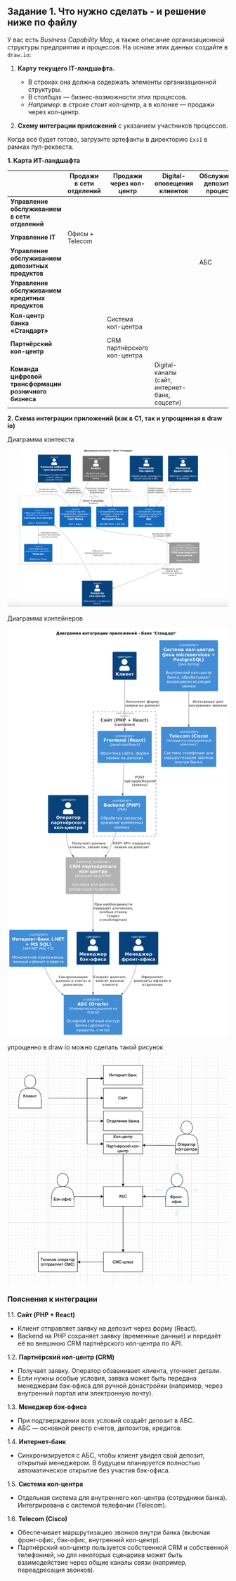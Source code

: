 ## Задание 1. Что нужно сделать - и решение ниже по файлу

У вас есть *Business Capability Map*, а также описание организационной структуры предприятия и процессов. На основе этих данных создайте в `draw.io`:

1. **Карту текущего IT-ландшафта.**
    - В строках она должна содержать элементы организационной структуры.
    - В столбцах — бизнес-возможности этих процессов.
    - *Например:* в строке стоит кол-центр, а в колонке — продажи через кол-центр.

2. **Схему интеграции приложений** с указанием участников процессов.

Когда всё будет готово, загрузите артефакты в директорию `Exs1` в рамках пул-реквеста.

**1. Карта ИТ-ландшафта**

|                                        | Продажи в сети отделений | Продажи через кол-центр | Digital-оповещения клиентов | Обслуживание депозитных процессов | Обслуживание кредитных процессов | Управление договорами |
|----------------------------------------|---------------------------|-------------------------|-----------------------------|------------------------------------|-----------------------------------|-----------------------|
| **Управление обслуживанием в сети отделений**                |                           |                         |                             |                                    |                                   |                       |
| **Управление IT**                      | Офисы + Telecom          |                         |                             |                                    |                                   |                       |
| **Управление обслуживанием депозитных продуктов**            |                           |                         |                             | АБС                                |                                   |                       |
| **Управление обслуживанием кредитных продуктов**             |                           |                         |                             |                                    | АБС                               |                       |
| **Кол-центр банка «Стандарт»**                                |                           | Система кол-центра      |                             |                                    |                                   |                       |
| **Партнёрский кол-центр**             |                           | CRM партнёрского кол-центра |                             |                                    |                                   |                       |
| **Команда цифровой трансформации розничного бизнеса**        |                           |                         | Digital-каналы (сайт, интернет-банк, соцсети) |                         |                                   |                       |

**2. Схема интеграции приложений (как в С1, так и упрощенная в draw io)**

Диаграмма контекста

![img.png](../images/img.png)

Диаграмма контейнеров

![img_1.png](../images/img_1.png)

упрощенно в draw io можно сделать такой рисунок

![img_2.png](../images/img_2.png)

### Пояснения к интеграции

1.1. **Сайт (PHP + React)**
- Клиент отправляет заявку на депозит через форму (React).
- Backend на PHP сохраняет заявку (временные данные) и передаёт её во внешнюю CRM партнёрского кол-центра по API.

1.2. **Партнёрский кол-центр (CRM)**
- Получает заявку. Оператор обзванивает клиента, уточняет детали.
- Если нужны особые условия, заявка может быть передана менеджерам бэк-офиса для ручной донастройки (например, через внутренний портал или электронную почту).

1.3. **Менеджер бэк-офиса**
- При подтверждении всех условий создаёт депозит в АБС.
- АБС — основной реестр счетов, депозитов, кредитов.

1.4. **Интернет-банк**
- Синхронизируется с АБС, чтобы клиент увидел свой депозит, открытый менеджером. В будущем планируется полностью автоматическое открытие без участия бэк-офиса.

1.5. **Система кол-центра**
- Отдельная система для внутреннего кол-центра (сотрудники банка). Интегрирована с системой телефонии (Telecom).

1.6. **Telecom (Cisco)**
- Обеспечивает маршрутизацию звонков внутри банка (включая фронт-офис, бэк-офис, внутренний кол-центр).
- Партнёрский кол-центр пользуется собственной CRM и собственной телефонией, но для некоторых сценариев может быть взаимодействие через общие каналы связи (например, переадресация звонков).
